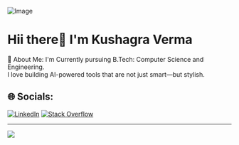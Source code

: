 ![Image](https://github.com/user-attachments/assets/5cef4f6e-6834-4035-aab8-a17294afc804) 
<h1>Hii there👋 I'm Kushagra Verma </h1>
💫 About Me:
I'm Currently pursuing B.Tech: Computer Science and Engineering.<br>
I love building AI-powered tools that are not just smart—but stylish.

## 🌐 Socials:
[![LinkedIn](https://img.shields.io/badge/LinkedIn-%230077B5.svg?logo=linkedin&logoColor=white)](https://www.linkedin.com/in/thekushagraverma/) [![Stack Overflow](https://img.shields.io/badge/-Stackoverflow-FE7A16?logo=stack-overflow&logoColor=white)](https://stackoverflow.com/users/edit/31370664)



---
[![](https://visitcount.itsvg.in/api?id=AryaBandhu&icon=2&color=8)](https://visitcount.itsvg.in)

<!-- Proudly created with GPRM ( https://gprm.itsvg.in ) -->


                                               
